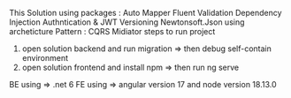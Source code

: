 This Solution using packages : Auto Mapper Fluent Validation Dependency Injection Authntication & JWT Versioning Newtonsoft.Json
 using archeticture Pattern : CQRS Midiator 
steps to run project 
1. open solution backend and run migration => then debug self-contain environment
2. open solution frontend and install npm => then run ng serve 

BE using => .net 6
FE using => angular version 17 and node version 18.13.0
